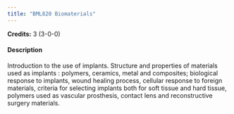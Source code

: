 ```yaml
---
title: "BML820 Biomaterials"
---
```

**Credits:** 3 (3-0-0)

#### Description
Introduction to the use of implants. Structure and properties of materials used as implants : polymers, ceramics, metal and composites; biological response to implants, wound healing process, cellular response to foreign materials, criteria for selecting implants both for soft tissue and hard tissue, polymers used as vascular prosthesis, contact lens and reconstructive surgery materials.